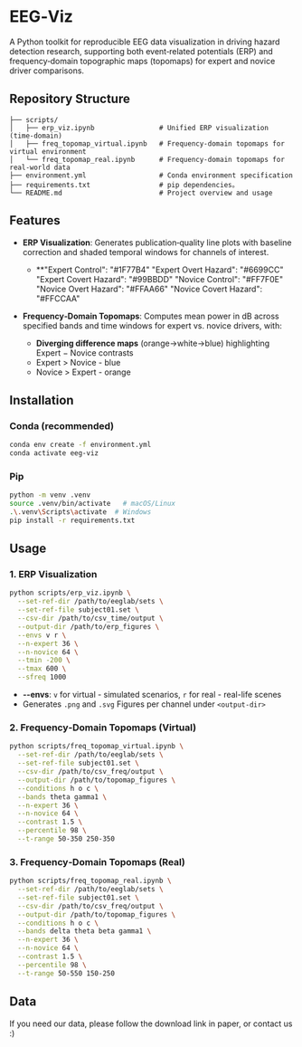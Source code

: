 # EEG‑Viz

A Python toolkit for reproducible EEG data visualization in driving hazard detection research, supporting both event‑related potentials (ERP) and frequency‑domain topographic maps (topomaps) for expert and novice driver comparisons. 

## Repository Structure  

```text
├── scripts/
│   ├── erp_viz.ipynb                # Unified ERP visualization (time‑domain)
│   ├── freq_topomap_virtual.ipynb   # Frequency‑domain topomaps for virtual environment
│   └── freq_topomap_real.ipynb      # Frequency‑domain topomaps for real‑world data
├── environment.yml                  # Conda environment specification
├── requirements.txt                 # pip dependencies。
└── README.md                        # Project overview and usage
```

## Features

* **ERP Visualization**: Generates publication‑quality line plots with baseline correction and shaded temporal windows for channels of interest.
  * **"Expert Control":       "#1F77B4"
      "Expert Overt Hazard":  "#6699CC"
      "Expert Covert Hazard": "#99BBDD"
      "Novice Control":       "#FF7F0E"
      "Novice Overt Hazard":  "#FFAA66"
      "Novice Covert Hazard": "#FFCCAA"


* **Frequency‑Domain Topomaps**: Computes mean power in dB across specified bands and time windows for expert vs. novice drivers, with:

  * **Diverging difference maps** (orange→white→blue) highlighting Expert − Novice contrasts
  * Expert > Novice - blue
  * Novice > Expert - orange

## Installation

### Conda (recommended)

```bash
conda env create -f environment.yml
conda activate eeg-viz
```

### Pip

```bash
python -m venv .venv
source .venv/bin/activate   # macOS/Linux
.\.venv\Scripts\activate  # Windows
pip install -r requirements.txt
```

## Usage

### 1. ERP Visualization

```bash
python scripts/erp_viz.ipynb \
  --set-ref-dir /path/to/eeglab/sets \
  --set-ref-file subject01.set \
  --csv-dir /path/to/csv_time/output \
  --output-dir /path/to/erp_figures \
  --envs v r \
  --n-expert 36 \
  --n-novice 64 \
  --tmin -200 \
  --tmax 600 \
  --sfreq 1000
```

* **--envs**: `v` for virtual - simulated scenarios, `r` for real - real-life scenes
* Generates `.png` and `.svg` Figures per channel under `<output-dir>`

### 2. Frequency‑Domain Topomaps (Virtual)

```bash
python scripts/freq_topomap_virtual.ipynb \
  --set-ref-dir /path/to/eeglab/sets \
  --set-ref-file subject01.set \
  --csv-dir /path/to/csv_freq/output \
  --output-dir /path/to/topomap_figures \
  --conditions h o c \
  --bands theta gamma1 \
  --n-expert 36 \
  --n-novice 64 \
  --contrast 1.5 \
  --percentile 98 \
  --t-range 50-350 250-350
```

### 3. Frequency‑Domain Topomaps (Real)

```bash
python scripts/freq_topomap_real.ipynb \
  --set-ref-dir /path/to/eeglab/sets \
  --set-ref-file subject01.set \
  --csv-dir /path/to/csv_freq/output \
  --output-dir /path/to/topomap_figures \
  --conditions h o c \
  --bands delta theta beta gamma1 \
  --n-expert 36 \
  --n-novice 64 \
  --contrast 1.5 \
  --percentile 98 \
  --t-range 50-550 150-250
```

## Data

If you need our data, please follow the download link in paper, or contact us :)
